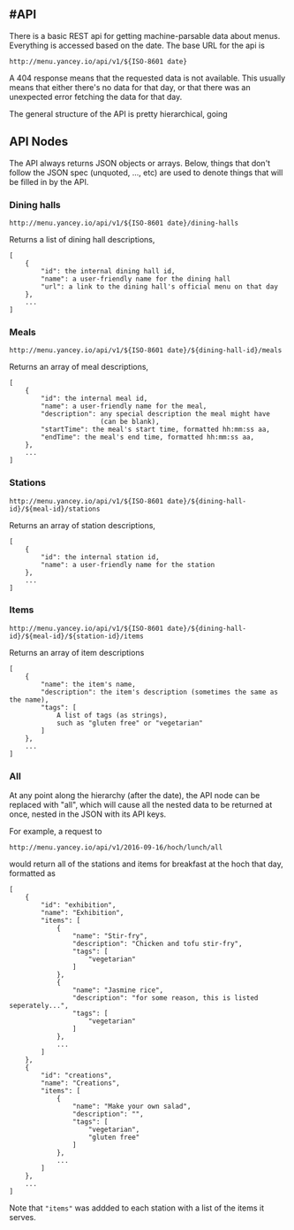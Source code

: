 #API
--------------------

There is a basic REST api for getting machine-parsable data about menus.
Everything is accessed based on the date.
The base URL for the api is

```
http://menu.yancey.io/api/v1/${ISO-8601 date}
```

A 404 response means that the requested data is not available.
This usually means that either there's no data for that day,
or that there was an unexpected error fetching the data for that day.

The general structure of the API is pretty hierarchical, going

## API Nodes

The API always returns JSON objects or arrays.
Below, things that don't follow the JSON spec (unquoted, ..., etc)
are used to denote things that will be filled in by the API.

<!-- (not necessarily true)
Replacing any of the URL parameters (denoted `${someting}`) except the date with
"all" will return a JSON object consisting of all of the options,
keyed by whatever they're keyed by in the API.
-->

### Dining halls
```
http://menu.yancey.io/api/v1/${ISO-8601 date}/dining-halls
```
Returns a list of dining hall descriptions,

```
[
	{
		"id": the internal dining hall id,
		"name": a user-friendly name for the dining hall
		"url": a link to the dining hall's official menu on that day
	},
	...
]
```

### Meals
```
http://menu.yancey.io/api/v1/${ISO-8601 date}/${dining-hall-id}/meals
```
Returns an array of meal descriptions,

```
[
	{
		"id": the internal meal id,
		"name": a user-friendly name for the meal,
		"description": any special description the meal might have
		               (can be blank),
		"startTime": the meal's start time, formatted hh:mm:ss aa,
		"endTime": the meal's end time, formatted hh:mm:ss aa,
	},
	...
]
```

### Stations

```
http://menu.yancey.io/api/v1/${ISO-8601 date}/${dining-hall-id}/${meal-id}/stations
```
Returns an array of station descriptions,

```
[
	{
		"id": the internal station id,
		"name": a user-friendly name for the station
	},
	...
]
```

### Items

```
http://menu.yancey.io/api/v1/${ISO-8601 date}/${dining-hall-id}/${meal-id}/${station-id}/items
```
Returns an array of item descriptions

```
[
	{
		"name": the item's name,
		"description": the item's description (sometimes the same as the name),
		"tags": [
			A list of tags (as strings),
			such as "gluten free" or "vegetarian"
		]
	},
	...
]
```
### All
At any point along the hierarchy (after the date), the API node can be replaced with "all", which will cause all the nested data to be returned at once, nested in the JSON with its API keys.

For example, a request to

```
http://menu.yancey.io/api/v1/2016-09-16/hoch/lunch/all
```
would return all of the stations and items for breakfast at the hoch that day, formatted as

```
[
	{
		"id": "exhibition",
		"name": "Exhibition",
		"items": [
			{
				"name": "Stir-fry",
				"description": "Chicken and tofu stir-fry",
				"tags": [
					"vegetarian"
				]
			},
			{
				"name": "Jasmine rice",
				"description": "for some reason, this is listed seperately...",
				"tags": [
					"vegetarian"
				]
			},
			...
		]
	},
	{
		"id": "creations",
		"name": "Creations",
		"items": [
			{
				"name": "Make your own salad",
				"description": "",
				"tags": [
					"vegetarian",
					"gluten free"
				]
			},
			...
		]
	},
	...
]
```
Note that `"items"` was addded to each station with a list of the items it serves.